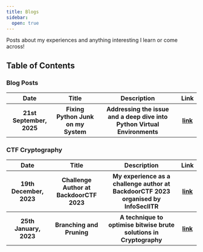 ```yaml
---
title: Blogs
sidebar:
  open: true
---
```


Posts about my experiences and anything interesting I learn or come across!

## Table of Contents

### Blog Posts

<table>
  <tr>
    <th>Date</th>
    <th>Title</th>
    <th>Description</th>
    <th>Link</th>
  </tr>
  <tr>
    <th>21st September, 2025</th>
    <th>Fixing Python Junk on my System</th>
    <th>Addressing the issue and a deep dive into Python Virtual Environments</th>
    <th><a href="./python-virtual-environments">link</a></th>
  </tr>
</table>


### CTF Cryptography 
<table>
  <tr>
    <th>Date</th>
    <th>Title</th>
    <th>Description</th>
    <th>Link</th>
  </tr>
  <tr>
    <th>19th December, 2023</th>
    <th>Challenge Author at BackdoorCTF 2023</th>
    <th>My experience as a challenge author at BackdoorCTF 2023 organised by InfoSecIITR</th>
    <th><a href="./backdoorctf2023">link</a></th>
  </tr>
  <tr>
    <th>25th January, 2023</th>
    <th>Branching and Pruning</th>
    <th>A technique to optimise bitwise brute solutions in Cryptography</th>
    <th><a href="./branching_and_pruning">link</a></th>
  </tr>
</table>
